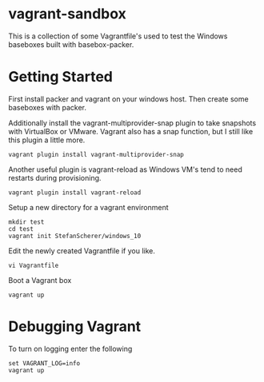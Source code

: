 vagrant-sandbox
===============

This is a collection of some Vagrantfile's used to test the Windows baseboxes
built with basebox-packer.

Getting Started
===============

First install packer and vagrant on your windows host.
Then create some baseboxes with packer.

Additionally install the vagrant-multiprovider-snap plugin to take snapshots with VirtualBox or VMware. Vagrant also has a snap function, but I still like this plugin a little more.

    vagrant plugin install vagrant-multiprovider-snap

Another useful plugin is vagrant-reload as Windows VM's tend to need restarts during provisioning.

    vagrant plugin install vagrant-reload

Setup a new directory for a vagrant environment

    mkdir test
    cd test
    vagrant init StefanScherer/windows_10

Edit the newly created Vagrantfile if you like.

    vi Vagrantfile

Boot a Vagrant box

    vagrant up

Debugging Vagrant
=================

To turn on logging enter the following

```
set VAGRANT_LOG=info
vagrant up
```

